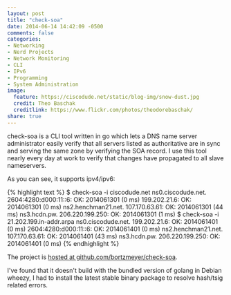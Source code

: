 ```yaml
---
layout: post
title: "check-soa"
date: 2014-06-14 14:42:09 -0500
comments: false
categories:
- Networking
- Nerd Projects
- Network Monitoring
- CLI
- IPv6
- Programming
- System Administration
image:
  feature: https://ciscodude.net/static/blog-img/snow-dust.jpg
  credit: Theo Baschak
  creditlink: https://www.flickr.com/photos/theodorebaschak/
share: true
---
```

check-soa is a CLI tool written in go which lets a DNS name server administrator easily verify that all servers listed as authoritative are in sync and serving the same zone by verifying the SOA record. I use this tool nearly every day at work to verify that changes have propagated to all slave nameservers.

As you can see, it supports ipv4/ipv6:

{% highlight text %}
$ check-soa -i ciscodude.net
ns0.ciscodude.net.
	2604:4280:d000:11::6: OK: 2014061301 (0 ms)
	199.202.21.6: OK: 2014061301 (0 ms)
ns2.henchman21.net.
	107.170.63.61: OK: 2014061301 (44 ms)
ns3.hcdn.pw.
	206.220.199.250: OK: 2014061301 (1 ms)
$ check-soa -i 21.202.199.in-addr.arpa
ns0.ciscodude.net.
	199.202.21.6: OK: 2014061401 (0 ms)
	2604:4280:d000:11::6: OK: 2014061401 (0 ms)
ns2.henchman21.net.
	107.170.63.61: OK: 2014061401 (43 ms)
ns3.hcdn.pw.
	206.220.199.250: OK: 2014061401 (0 ms)
{% endhighlight %}

The project is [hosted at github.com/bortzmeyer/check-soa](https://github.com/bortzmeyer/check-soa).

I've found that it doesn't build with the bundled version of golang in Debian wheezy, I had to install the latest stable binary package to resolve hash/tsig related errors.
